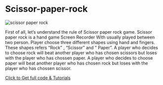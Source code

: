 # Scissor-paper-rock
![scissor paper rock](https://aihubprojects.com/wp-content/uploads/2019/10/Screenshot-from-2019-01-07-22-11-50-735x400.png)

First of all, let’s understand the rule of Scissor paper rock game. Scissor paper rock is a hand game Screen Recorder With usually played between two person. Player choose three different shapes using hand and fingers. These shapes refers “Rock” , “Scissor” and ” Paper”. A player who decides to choose rock will beat another player who has chosen scissors but loses with the player who has chossen paper. A player who decides to choose paper will beat another player who has chosen rock but loses with the player who has chossen scissor.


[Click to Get full code & Tutorials](https://aihubprojects.com/scissor-paper-rock-game-python-projects/)
